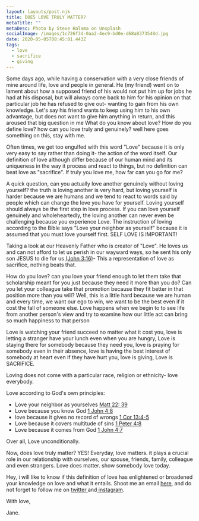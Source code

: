 ```yaml
---
layout: layouts/post.njk
title: DOES LOVE TRULY MATTER?
metaTitle: ""
metaDesc: Photo by Steve Halama on Unsplash
socialImage: /images/1c726f3d-0aa2-4ec9-bd0e-d68a8373548d.jpg
date: 2020-05-05T08:45:01.443Z
tags:
  - love
  - sacrifice
  - giving
---
```

Some days ago, while having a conservation with a very close friends of mine around life, love and people in general.  He (my friend) went on to lament about how a supposed friend of his would not put him up for jobs he had at his disposal, but will always come back to him for his opinion on that particular job he has refused to give out- wanting to gain from his own knowledge. Let's say his friend wants to keep using him to his own advantage, but does not want to give him anything in return, and this aroused that big question in me What do you know about love? How do you define love? how can you love truly and genuinely?  well here goes something on this, stay with me. 

Often times, we get too engulfed with  this word "Love" because it is only very easy to say rather than doing it- the action of the word itself. Our definition of love although differ because of our human mind and its uniqueness in the way it process and react to things, but no definition can beat love as "sacrifice". If truly you love me, how far can you go for me?

A quick question, can you actually love another genuinely without loving yourself? the truth is loving another is very hard, but loving yourself is harder because we are humans and we tend  to react to words said by people which can change the love you have for yourself.  Loving yourself should always be the first step in love process. If you can love yourself genuinely and wholeheartedly, the loving another can never even be challenging because you experience Love. The instruction of loving according to the Bible says "Love your neighbor as yourself" because it is assumed that you must love yourself first. SELF LOVE IS IMPORTANT!

Taking a look at our Heavenly Father who is creator of "Love". He loves us and can not afford to let us perish in our wayward ways, so he sent his only son JESUS to die for us [(John 3:16)](https://www.biblegateway.com/passage/?search=John+3%3A16&version=NIV)- This a representation of love as sacrifice, nothing beats that.

How do you love? can you love your friend enough to let them take that scholarship meant for you just because they need it more than you do? Can you let your colleague take that promotion because they fit better in that position more than you will? Well, this is a little hard because we are human and every time, we want our ego to win, we want to be the best even if it cost the fall of someone else. Love happens when we begin to to see life from another person's view and try to examine how our little act can bring so much happiness to that person

Love is watching your friend succeed no matter what it cost you, love is letting a stranger have your lunch even when you are hungry, Love is staying there for somebody because they need you, love is praying for somebody even in their absence, love is having the best interest of somebody at heart even if they have hurt you, love is giving,  Love is SACRIFICE.

Loving does not come with a particular race, religion or ethnicity- love everybody. 

Love according to God's own principles:

* Love your neighbor as yourselves [Matt 22: 39](https://www.biblegateway.com/passage/?search=matt+22%3A39&version=NIV)
* Love because you know God [1 John 4:8](https://www.biblegateway.com/passage/?search=1john+4%3A8&version=NIV)
* love because it gives no record of wrongs [1 Cor 13:4-5](https://www.biblegateway.com/passage/?search=1+Cor+13%3A4-5&version=NIV)
* Love because it covers multitude of sins [1 Peter 4:8](https://www.biblegateway.com/passage/?search=1+Peter+4%3A8&version=NIV)
* Love because it comes from God [1 John 4:7](https://www.biblegateway.com/passage/?search=1+John+4%3A7&version=NIV)

Over all, Love unconditionally. 

Now, does love truly matter? YES! Everyday, love matters. it plays a crucial role in our relationship with ourselves, our spouse, friends, family, colleague and even strangers. Love does matter.  show somebody love today. 

Hey, i will like to know if this definition of love has enlightened or broadened your knowledge on  love and what it entails. Shoot me an email [here](ajewoleglory@gmail.com), and do not forget to follow me on [twitter ](https://twitter.com/JaneVigour)and[ instagram](https://www.instagram.com/jane_vigour/). 

With love,

Jane.